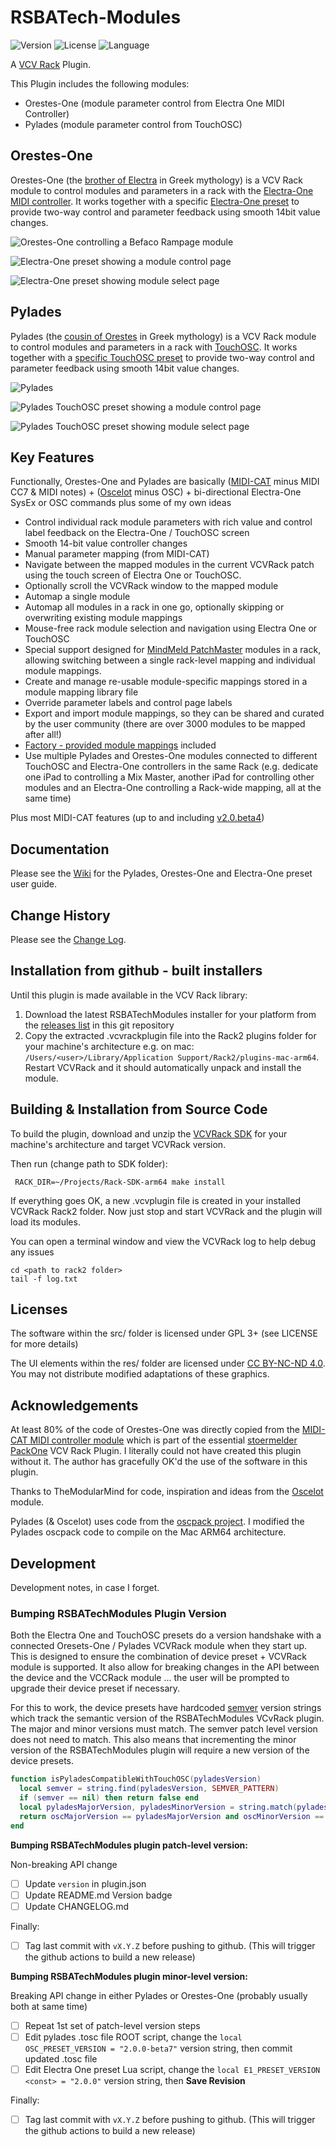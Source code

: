 # RSBATech-Modules

<!-- Version and License Badges -->
![Version](https://img.shields.io/badge/version-2.1.9-green.svg?style=flat-square)
![License](https://img.shields.io/badge/license-GPLv3+-blue.svg?style=flat-square)
![Language](https://img.shields.io/badge/language-C++-yellow.svg?style=flat-square)

A [VCV Rack](https://vcvrack.com/) Plugin.

This Plugin includes the following modules:

* Orestes-One (module parameter control from Electra One MIDI Controller)
* Pylades (module parameter control from TouchOSC)


## Orestes-One

Orestes-One (the [brother of Electra](https://en.wikipedia.org/wiki/Orestes) in Greek mythology) is a VCV Rack module to control modules and parameters in a rack with the [Electra-One MIDI controller](https://electra.one). It works together with a specific [Electra-One preset](https://app.electra.one/preset/4rIzUF8a60kXiYsyvlTN) to provide two-way control and parameter feedback using smooth 14bit value changes.  


![Orestes-One controlling a Befaco Rampage module](/images/OrestesOne.png?raw=true "Orestes-One controlling a Befaco Rampage module")

![Electra-One preset showing a module control page](/images/E1VCVRackPresetModule.png?raw=true "Electra-One preset showing a module control page")

![Electra-One preset showing module select page](/images/E1VCVRackPresetModuleGrid.png?raw=true "Electra-One preset showing the module select page")

## Pylades

Pylades (the [cousin of Orestes](https://en.wikipedia.org/wiki/Pylades) in Greek mythology) is a VCV Rack module to control modules and parameters in a rack with [TouchOSC](https://hexler.net/touchosc). It works together with a [specific TouchOSC preset](https://github.com/rjsmith/rsbatech-modules/tree/main/touchosc) to provide two-way control and parameter feedback using smooth 14bit value changes.  

![Pylades](/images/PyladesModule.png?raw=true "Pylades VCVRack module")

![Pylades TouchOSC preset showing a module control page](/images/TouchOSCMixMaster.png?raw=true "Pylades TouchOSC preset showing a module control page")

![Pylades TouchOSC preset  showing module select page](/images/TouchOSCModuleGrid.png?raw=true "Pylades TouchOSC preset showing the module select page")


## Key Features

Functionally, Orestes-One and Pylades are basically ([MIDI-CAT](https://library.vcvrack.com/Stoermelder-P1/MidiCat) minus MIDI CC7 & MIDI notes) + ([Oscelot](https://library.vcvrack.com/OSCelot/OSCelot) minus OSC) + bi-directional Electra-One SysEx or OSC commands plus some of my own ideas

* Control individual rack module parameters with rich value and control label feedback on the Electra-One / TouchOSC screen
* Smooth 14-bit value controller changes
* Manual parameter mapping (from MIDI-CAT)
* Navigate between the mapped modules in the current VCVRack patch using the touch screen of Electra One or TouchOSC.
* Optionally scroll the VCVRack window to the mapped module
* Automap a single module
* Automap all modules in a rack in one go, optionally skipping or overwriting existing module mappings
* Mouse-free rack module selection and navigation using Electra One or TouchOSC
* Special support designed for [MindMeld PatchMaster](https://library.vcvrack.com/MindMeldModular/PatchMaster) modules in a rack, allowing switching between a single rack-level mapping and individual module mappings.
* Create and manage re-usable module-specific mappings stored in a module mapping library file
* Override parameter labels and control page labels
* Export and import module mappings, so they can be shared and curated by the user community (there are over 3000 modules to be mapped after all!)
* [Factory - provided module mappings](https://github.com/rjsmith/rsbatech-modules/wiki/Factory-Module-Mapping-Library) included
* Use multiple Pylades and Orestes-One modules connected to different TouchOSC and Electra-One controllers in the same Rack (e.g. dedicate one iPad to controlling a Mix Master, another iPad for controlling other modules and an Electra-One controlling a Rack-wide mapping, all at the same time)

Plus most MIDI-CAT features (up to and including [v2.0.beta4](https://github.com/stoermelder/vcvrack-packone/blob/v2/CHANGELOG.md#20beta4))

## Documentation

Please see the [Wiki](https://github.com/rjsmith/rsbatech-modules/wiki) for the Pylades, Orestes-One and Electra-One preset user guide.

## Change History

Please see the [Change Log](CHANGELOG.md).

## Installation from github - built installers

Until this plugin is made available in the VCV Rack library:

1. Download the latest RSBATechModules installer for your platform from the [releases list](https://github.com/rjsmith/rsbatech-modules/releases) in this git repository
2. Copy the extracted .vcvrackplugin file into the Rack2 plugins folder for your machine's architecture e.g. on mac: ```/Users/<user>/Library/Application Support/Rack2/plugins-mac-arm64```.  Restart VCVRack and it should automatically unpack and install the module. 


## Building & Installation from Source Code


To build the plugin, download and unzip the [VCVRack SDK](https://vcvrack.com/downloads) for your machine's architecture and target VCVRack version.

Then run (change path to SDK folder):

```
 RACK_DIR=~/Projects/Rack-SDK-arm64 make install
```

If everything goes OK, a new .vcvplugin file is created in your installed VCVRack Rack2 folder.  Now just stop and start VCVRack and the plugin will load its modules.

You can open a terminal window and view the VCVRack log to help debug any issues

```
cd <path to rack2 folder>
tail -f log.txt
```

## Licenses

The software within the src/ folder is licensed under GPL 3+ (see LICENSE for more details)

The UI elements within the res/ folder are licensed under [CC BY-NC-ND 4.0](https://creativecommons.org/licenses/by-nc-nd/4.0/). You may not distribute modified adaptations of these graphics.

## Acknowledgements

At least 80% of the code of Orestes-One was directly copied from the [MIDI-CAT MIDI controller module](https://library.vcvrack.com/Stoermelder-P1/MidiCat) which is part of the essential [stoermelder PackOne](https://github.com/stoermelder/vcvrack-packone) VCV Rack Plugin. I literally could not have created this plugin without it.  The author has gracefully OK'd the use of the software in this plugin.

Thanks to TheModularMind for code, inspiration and ideas from the [Oscelot](https://library.vcvrack.com/OSCelot/OSCelot) module. 

Pylades (& Oscelot) uses code from the [oscpack project](https://github.com/RossBencina/oscpack). I modified the Pylades oscpack code to compile on the Mac ARM64 architecture.

## Development

Development notes, in case I forget.

### Bumping RSBATechModules Plugin Version

Both the Electra One and TouchOSC presets do a version handshake with a connected Oresets-One / Pylades VCVRack module when they start up. This is designed to ensure the combination of device preset + VCVRack module is supported.  It also allow for breaking changes in the API between the device and the VCCRack module ... the user will be prompted to upgrade their device preset if necessary.

For this to work, the device presets have hardcoded [semver](https://semver.org/) version strings which track the semantic version of the RSBATechModules VCvRack plugin.  The major and minor versions must match.  The semver patch level version does not need to match.  This also means that incrementing the minor version of the RSBATechModules plugin will require a new version of the device presets.

```lua
function isPyladesCompatibleWithTouchOSC(pyladesVersion)
  local semver = string.find(pyladesVersion, SEMVER_PATTERN)
  if (semver == nil) then return false end
  local pyladesMajorVersion, pyladesMinorVersion = string.match(pyladesVersion, SEMVER_PATTERN)
  return oscMajorVersion == pyladesMajorVersion and oscMinorVersion == pyladesMinorVersion
end
```

**Bumping RSBATechModules plugin patch-level version:**

Non-breaking API change

- [ ] Update ```version``` in plugin.json
- [ ] Update README.md Version badge 
- [ ] Update CHANGELOG.md

Finally: 

- [ ] Tag last commit with ```vX.Y.Z``` before pushing to github. (This will trigger the github actions to build a new release)

**Bumping RSBATechModules plugin minor-level version:**

Breaking API change in either Pylades or Orestes-One (probably usually both at same time)

- [ ] Repeat 1st set of patch-level version steps
- [ ] Edit pylades .tosc file ROOT script, change the ```local OSC_PRESET_VERSION = "2.0.0-beta7"``` version string, then commit updated .tosc file
- [ ] Edit Electra One preset Lua script, change the ```local E1_PRESET_VERSION <const> = "2.0.0"``` version string, then **Save Revision**

Finally: 

- [ ] Tag last commit with ```vX.Y.Z``` before pushing to github. (This will trigger the github actions to build a new release)

